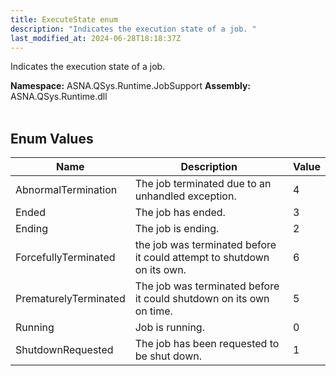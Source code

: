 ```yaml
---
title: ExecuteState enum
description: "Indicates the execution state of a job. "
last_modified_at: 2024-06-28T18:18:37Z
---
```


Indicates the execution state of a job.

**Namespace:** ASNA.QSys.Runtime.JobSupport
**Assembly:** ASNA.QSys.Runtime.dll
<br>
<br>

## Enum Values

| Name | Description | Value
| --- | --- | --- 
| AbnormalTermination | The job terminated due to an unhandled exception. | 4 |
| Ended | The job has ended. | 3 |
| Ending | The job is ending. | 2 |
| ForcefullyTerminated | the job was terminated before it could attempt to shutdown on its own. | 6 |
| PrematurelyTerminated | The job was terminated before it could shutdown on its own on time. | 5 |
| Running | Job is running. | 0 |
| ShutdownRequested | The job has been requested to be shut down. | 1 |
